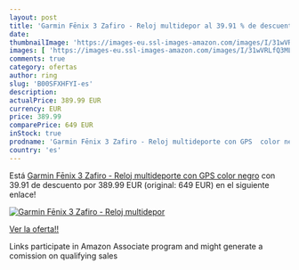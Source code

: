 ```yaml
---
layout: post
title: 'Garmin Fēnix 3 Zafiro - Reloj multidepor al 39.91 % de descuento'
date: 
thumbnailImage: 'https://images-eu.ssl-images-amazon.com/images/I/31wVRLfQ3ML._SL200_.jpg'
images: [ 'https://images-eu.ssl-images-amazon.com/images/I/31wVRLfQ3ML._SL200_.jpg' ]
comments: true
category: ofertas
author: ring
slug: 'B00SFXHFYI-es'
description:
actualPrice: 389.99 EUR
currency: EUR
price: 389.99
comparePrice: 649 EUR
inStock: true
prodname: 'Garmin Fēnix 3 Zafiro - Reloj multideporte con GPS  color negro'
country: 'es'
---
```


Está [Garmin Fēnix 3 Zafiro - Reloj multideporte con GPS  color negro](https://www.amazon.es/dp/B00SFXHFYI/?tag=tolees-21) con 39.91 de descuento por 389.99 EUR (original: 649 EUR) en el siguiente enlace!

[![Garmin Fēnix 3 Zafiro - Reloj multidepor](https://images-eu.ssl-images-amazon.com/images/I/31wVRLfQ3ML._SL200_.jpg)](https://www.amazon.es/dp/B00SFXHFYI/?tag=tolees-21)

[Ver la oferta!!](https://www.amazon.es/dp/B00SFXHFYI/?tag=tolees-21)

Links participate in Amazon Associate program and might generate a comission on qualifying sales


